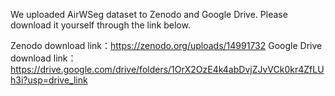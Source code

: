 We uploaded AirWSeg dataset to Zenodo and Google Drive. Please download it yourself through the link below.

Zenodo download link：https://zenodo.org/uploads/14991732
Google Drive download link：https://drive.google.com/drive/folders/1OrX2OzE4k4abDvjZJvVCk0kr4ZfLUh3i?usp=drive_link
